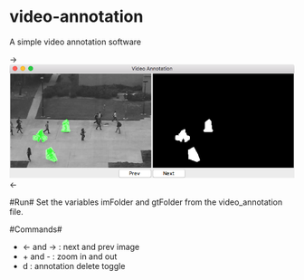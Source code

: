 # video-annotation
A simple video annotation software

->![GUI](gui.png)<-

#Run#
Set the variables imFolder and gtFolder from the video_annotation file.

#Commands#
* <- and -> : next and prev image
* \+ and - : zoom in and out
* d : annotation delete toggle
